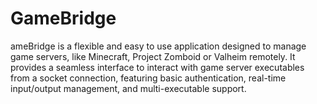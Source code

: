 # GameBridge
ameBridge is a flexible and easy to use application designed to manage game servers, like Minecraft, Project Zomboid or Valheim remotely. It provides a seamless interface to interact with game server executables from a socket connection, featuring basic authentication, real-time input/output management, and multi-executable support.
